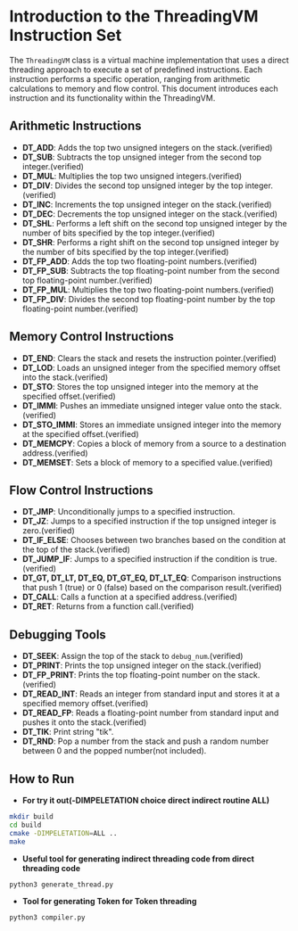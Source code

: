 # Introduction to the ThreadingVM Instruction Set

The `ThreadingVM` class is a virtual machine implementation that uses a direct threading approach to execute a set of predefined instructions. Each instruction performs a specific operation, ranging from arithmetic calculations to memory and flow control. This document introduces each instruction and its functionality within the ThreadingVM.

## Arithmetic Instructions

- **DT_ADD**: Adds the top two unsigned integers on the stack.(verified)
- **DT_SUB**: Subtracts the top unsigned integer from the second top integer.(verified)
- **DT_MUL**: Multiplies the top two unsigned integers.(verified)
- **DT_DIV**: Divides the second top unsigned integer by the top integer.(verified)
- **DT_INC**: Increments the top unsigned integer on the stack.(verified)
- **DT_DEC**: Decrements the top unsigned integer on the stack.(verified)
- **DT_SHL**: Performs a left shift on the second top unsigned integer by the number of bits specified by the top integer.(verified)
- **DT_SHR**: Performs a right shift on the second top unsigned integer by the number of bits specified by the top integer.(verified)
- **DT_FP_ADD**: Adds the top two floating-point numbers.(verified)
- **DT_FP_SUB**: Subtracts the top floating-point number from the second top floating-point number.(verified)
- **DT_FP_MUL**: Multiplies the top two floating-point numbers.(verified)
- **DT_FP_DIV**: Divides the second top floating-point number by the top floating-point number.(verified)

## Memory Control Instructions

- **DT_END**: Clears the stack and resets the instruction pointer.(verified)
- **DT_LOD**: Loads an unsigned integer from the specified memory offset into the stack.(verified)
- **DT_STO**: Stores the top unsigned integer into the memory at the specified offset.(verified)
- **DT_IMMI**: Pushes an immediate unsigned integer value onto the stack.(verified)
- **DT_STO_IMMI**: Stores an immediate unsigned integer into the memory at the specified offset.(verified)
- **DT_MEMCPY**: Copies a block of memory from a source to a destination address.(verified)
- **DT_MEMSET**: Sets a block of memory to a specified value.(verified)

## Flow Control Instructions

- **DT_JMP**: Unconditionally jumps to a specified instruction.
- **DT_JZ**: Jumps to a specified instruction if the top unsigned integer is zero.(verified)
- **DT_IF_ELSE**: Chooses between two branches based on the condition at the top of the stack.(verified)
- **DT_JUMP_IF**: Jumps to a specified instruction if the condition is true.(verified)
- **DT_GT, DT_LT, DT_EQ, DT_GT_EQ, DT_LT_EQ**: Comparison instructions that push 1 (true) or 0 (false) based on the comparison result.(verified)
- **DT_CALL**: Calls a function at a specified address.(verified)
- **DT_RET**: Returns from a function call.(verified)

## Debugging Tools

- **DT_SEEK**: Assign the top of the stack to `debug_num`.(verified)
- **DT_PRINT**: Prints the top unsigned integer on the stack.(verified)
- **DT_FP_PRINT**: Prints the top floating-point number on the stack.(verified)
- **DT_READ_INT**: Reads an integer from standard input and stores it at a specified memory offset.(verified)
- **DT_READ_FP**: Reads a floating-point number from standard input and pushes it onto the stack.(verified)
- **DT_TIK**: Print string "tik".
- **DT_RND**: Pop a number from the stack and push a random number between 0 and the popped number(not included).
## How to Run
- **For try it out(-DIMPELETATION choice direct indirect routine ALL)**
```bash
mkdir build
cd build
cmake -DIMPELETATION=ALL ..
make
```
- **Useful tool for generating indirect threading code from direct threading code**
```bash
python3 generate_thread.py
```
- **Tool for generating Token for Token threading**
```bash
python3 compiler.py
```
